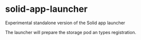 # solid-app-launcher
Experimental standalone version of the Solid app launcher

The launcher will prepare the storage pod an types registration.
